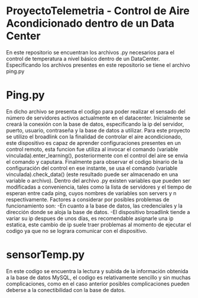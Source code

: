 # ProyectoTelemetria - Control de Aire Acondicionado dentro de un Data Center

En este repositorio se encuentran los archivos .py necesarios para el control de temperatura a nivel básico dentro de un DataCenter.
Especificando los archivos presentes en este repositorio se tiene el archivo ping.py
# Ping.py

En dicho archivo se presenta el codigo para poder realizar el sensado del número de servidores activos actualmente en el datacenter.
Inicialmente se creará la conexión con la base de datos, especificando la ip del servidor, puerto, usuario, contraseña y la base de datos a utilizar.
Para este proyecto se utilizo el broadlink con la finalidad de controlar el aire acondicionado, este dispositivo es capaz de aprender configuraciones presentes en un control remoto, esta funcion fue utiliza al invocar el comando (variable vinculada).enter_learning(), posteriormente con el control del aire se envia el comando y caputara. Finalmente para observar el codigo binario de la configuración del control en ese instante, se usa el comando (variable vinculada).check_data() (este resultado puede ser almacenado en una variable o archivo).
Dentro del archivo .py existen variables que pueden ser modificadas a conveniencia, tales como la lista de servidores y el tiempo de esperan entre cada ping, cuyos nombres de variables son servers y n respectivamente.
Factores a considerar por posibles problemas de funcionamiento son:
  -En cuanto a la base de datos, las credenciales y la dirección donde se aloja la base de datos.
  -El dispositivo broadlink tiende a variar su ip despues de unos días, es recomendable asignarle una ip estatica, este cambio de ip suele traer problemas al momento de ejecutar el codigo ya que no se lograra comunicar con el dispositivo.
  
# sensorTemp.py

En este codigo se encuentra la lectura y subida de la información obtenida a la base de datos MySQL, el codigo es relativamente sencillo y sin muchas complicaciones, como en el caso anterior posibles complicaciones pueden deberse a la conectibilidad con la base de datos.
